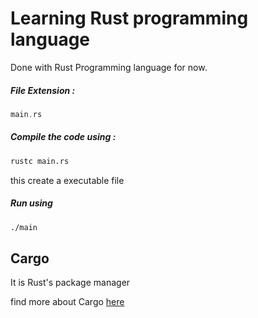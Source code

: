 # Learning Rust programming language

Done with Rust Programming language for now.

##### File Extension : 
```rs
main.rs
```

##### Compile the code using :
```bash
rustc main.rs
```
this create a executable file

##### Run using 
```bash
./main
```

## Cargo
It is Rust's package manager

find more about Cargo [here](./readme/cargo_intro.md)
